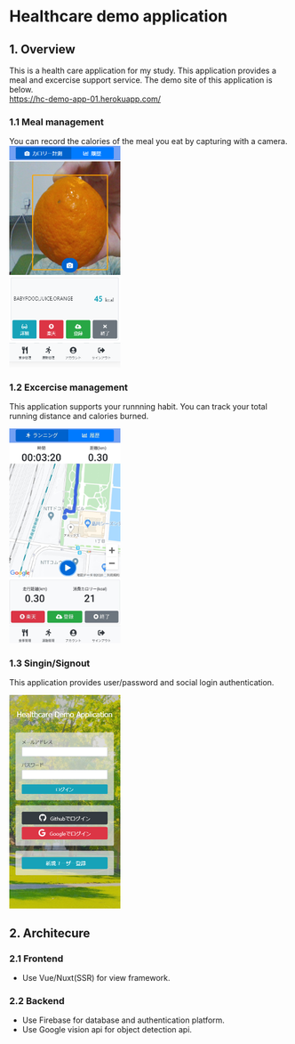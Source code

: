 # Healthcare demo application

## 1. Overview

This is a health care application for my study. This application provides a meal and excercise support service. The demo site of this application is below.  
https://hc-demo-app-01.herokuapp.com/

### 1.1 Meal management

You can record the calories of the meal you eat by capturing with a camera.
<img src="capture/meal.png" width="200">

### 1.2 Excercise management

This application supports your runnning habit. You can track your total running distance and calories burned. 

<img src="capture/running.jpg" width="200">

### 1.3 Singin/Signout

This application provides user/password and social login authentication.

<img src="capture/login.png" width="200">

## 2. Architecure

### 2.1 Frontend

* Use Vue/Nuxt(SSR) for view framework.

### 2.2 Backend

* Use Firebase for database and authentication platform.
* Use Google vision api for object detection api.

